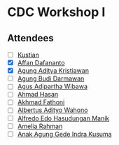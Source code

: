 # CDC Workshop I

## Attendees

- [ ] [Kustian](1.md)
- [x] [Affan Dafananto](2.md)
- [x] [Agung Aditya Kristiawan](3.md)
- [ ] [Agung Budi Darmawan](4.md)
- [ ] [Agus Adipartha Wibawa](5.md)
- [ ] [Ahmad Hasan](6.md)
- [ ] [Akhmad Fathoni](7.md)
- [ ] [Albertus Adityo Wahono](8.md)
- [ ] [Alfredo Edo Hasudungan Manik](9.md)
- [ ] [Amelia Rahman](10.md)
- [ ] [Anak Agung Gede Indra Kusuma](11.md)